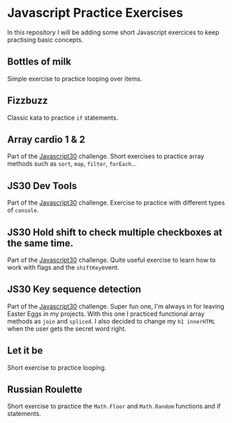 # Javascript Practice Exercises

In this repository I will be adding some short Javascript exercices to keep practising basic concepts.

## Bottles of milk

Simple exercise to practice looping over items.

## Fizzbuzz

Classic kata to practice `if` statements.

## Array cardio 1 & 2

Part of the [Javascript30]('https://javascript30.com/') challenge. Short exercises to practice array methods such as `sort`, `map`, `filter`, `forEach`...

## JS30 Dev Tools

Part of the [Javascript30]('https://javascript30.com/') challenge. Exercise to practice with different types of `console`.

## JS30 Hold shift to check multiple checkboxes at the same time.

Part of the [Javascript30]('https://javascript30.com/') challenge. Quite useful exercise to learn how to work with flags and the `shiftKey`event.

## JS30 Key sequence detection

Part of the [Javascript30]('https://javascript30.com/') challenge. Super fun one, I'm always in for leaving Easter Eggs in my projects. With this one I practiced functional array methods as `join` and `spliced`. I also decided to change my `h1 innerHTML` when the user gets the secret word right.

## Let it be

Short exercise to practice looping.

## Russian Roulette

Short exercise to practice the `Math.Floor` and `Math.Random` functions and if statements.
